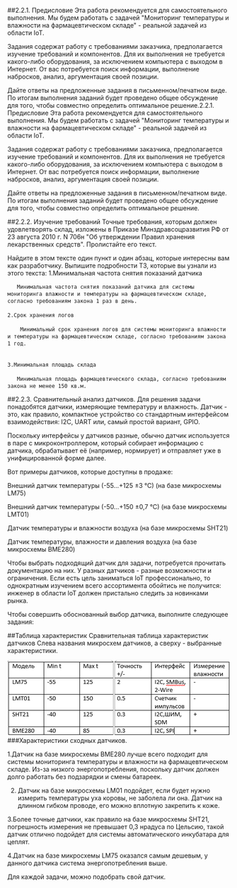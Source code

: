 ##2.2.1. Предисловие
Эта работа рекомендуется для самостоятельного выполнения. Мы будем работать с задачей "Мониторинг температуры и влажности на фармацевтическом складе" - реальной задачей из области IoT.

Задания содержат работу с требованиями заказчика, предполагается изучение требований и компонентов. Для их выполнения не требуется какого-либо оборудования, за исключением компьютера с выходом в Интернет. От вас потребуется поиск информации, выполнение набросков, анализ, аргументация своей позиции.

Дайте ответы на предложенные задания в письменном/печатном виде. По итогам выполнения заданий будет проведено общее обсуждение для того, чтобы совместно определить оптимальное решение.2.2.1. Предисловие
Эта работа рекомендуется для самостоятельного выполнения. Мы будем работать с задачей "Мониторинг температуры и влажности на фармацевтическом складе" - реальной задачей из области IoT.

Задания содержат работу с требованиями заказчика, предполагается изучение требований и компонентов. Для их выполнения не требуется какого-либо оборудования, за исключением компьютера с выходом в Интернет. От вас потребуется поиск информации, выполнение набросков, анализ, аргументация своей позиции.

Дайте ответы на предложенные задания в письменном/печатном виде. По итогам выполнения заданий будет проведено общее обсуждение для того, чтобы совместно определить оптимальное решение.


##2.2.2. Изучение требований
Точные требования, которым должен удовлетворять склад, изложены в Приказе Минздравсоцразвития РФ от 23 августа 2010 г. N 706н "Об утверждении Правил хранения лекарственных средств". Пролистайте его текст.

Найдите в этом тексте один пункт и один абзац, которые интересны вам как разработчику. Выпишите подробности ТЗ, которые вы узнали из этого текста:
	1.Минимальная частота снятия показаний датчика

       Минимальная частота снятия показаний датчика для системы мониторинга влажности и температуры на фармацевтическом складе, согласно требованиям закона 1 раз в день.

	2.Срок хранения логов

        Минимальный срок хранения логов для системы мониторинга влажности и температуры на фармацевтическом складе, согласно требованиям закона 1 год.


	3.Минимальная площадь склада

       Минимальная площадь фармацевтического склада, согласно требованиям закона не менее 150 кв.м.
	   
##2.2.3. Сравнительный анализ датчиков.
Для решения задачи понадобятся датчики, измеряющие температуру и влажность. Датчик - это, как правило, компактное устройство со стандартным интерфейсом взаимодействия: I2C, UART или, самый простой вариант, GPIO.

Поскольку интерфейсы у датчиков разные, обычно датчик используется в паре с микроконтроллером, который собирает информацию с датчика, обрабатывает её (например, нормирует) и отправляет уже в унифицированной форме далее.

Вот примеры датчиков, которые доступны в продаже:

Внешний датчик температуры (-55…+125 ±3 °С) (на базе микросхемы LM75)

Внешний датчик температуры (-50…+150 ±0,7 °С) (на базе микросхемы LMT01)

Датчик температуры и влажности воздуха (на базе микросхемы SHT21)

Датчик температуры, влажности и давления воздуха (на базе микросхемы BME280)

Чтобы выбрать подходящий датчик для задачи, потребуется прочитать документацию на них. У разных датчиков - разные возможности и ограничения. Если есть цель заниматься IoT профессионально, то однократным изучением всего ассортимента обойтись не получится: инженер в области IoT должен пристально следить за новинками рынка.

Чтобы совершить обоснованный выбор датчика, выполните следующее задания:

##Таблица характеристик
Сравнительная таблица характеристик датчиков
Слева названия микросхем датчиков, а сверху - выбранные характеристики.

![](img/1.png)
 ###Характеристики сходных датчиков. 


1.Датчик на базе микросхемы BME280 лучше всего подходит для системы мониторинга температуры и влажности на фармацевтическом складе. Из-за низкого энергопотребления, поскольку датчик должен долго работать без подзарядки и смены батареек.

2. Датчик на базе микросхемы LM01 подойдет, если будет нужно измерить температуры уха коровы, не заболела ли она. Датчик на длинном гибком проводе, его можно вплотную закрепить к коже.

3.Более точные датчики, как правило на базе микросхемы SHT21, погрешность измерения не превышает 0,3 нрадуса по Цельсию, такой датчик отлично подойдет для системы автоматического инкубатара для цеплят.

4.Датчик на базе микросхемы LM75 оказался самым дешевым, у данного датчика система энергопотребления выше.

Для каждой задачи, можно подобрать свой датчик.


    
